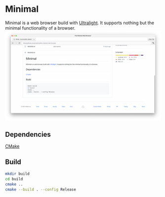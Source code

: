 # Minimal
Minimal is a web browser build with [Ultralight](https://github.com/ultralight-ux/Ultralight). It supports nothing but the minimal functionality of a browser.
![Screen Shot](./ScreenShot.png)

## Dependencies
[CMake](https://cmake.org)

## Build
```sh
mkdir build
cd build
cmake ..
cmake --build . --config Release
```

